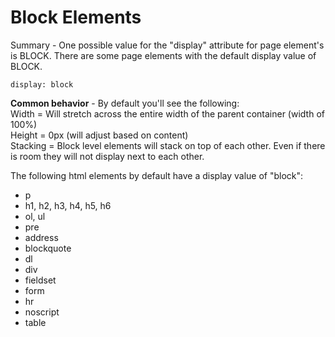 # Block Elements

Summary - One possible value for the "display" attribute for page element's is BLOCK. There are some page elements with the default display value of BLOCK.

```
display: block
```

**Common behavior** - By default you'll see the following:  
Width = Will stretch across the entire width of the parent container (width of 100%)  
Height = 0px (will adjust based on content)  
Stacking = Block level elements will stack on top of each other. Even if there is room they will not display next to each other.

The following html elements by default have a display value of "block":

- p
- h1, h2, h3, h4, h5, h6
- ol, ul
- pre
- address
- blockquote
- dl
- div
- fieldset
- form
- hr
- noscript
- table
